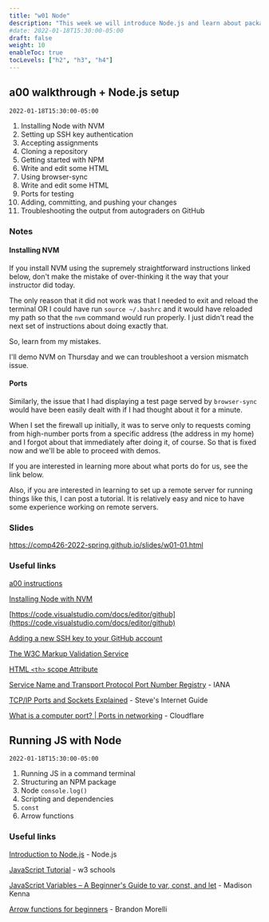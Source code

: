 ```yaml
---
title: "w01 Node"
description: "This week we will introduce Node.js and learn about package management with NPM, creating Node packages, and generally working with packages in git repos."
#date: 2022-01-18T15:30:00-05:00
draft: false
weight: 10
enableToc: true
tocLevels: ["h2", "h3", "h4"]
---
```


## a00 walkthrough + Node.js setup

`2022-01-18T15:30:00-05:00`

1. Installing Node with NVM
2. Setting up SSH key authentication
3. Accepting assignments
4. Cloning a repository
5. Getting started with NPM
6. Write and edit some HTML
7. Using browser-sync
8. Write and edit some HTML
9. Ports for testing
10. Adding, committing, and pushing your changes
11. Troubleshooting the output from autograders on GitHub

### Notes

#### Installing NVM

If you install NVM using the supremely straightforward instructions linked below, don't make the mistake of over-thinking it the way that your instructor did today.

The only reason that it did not work was that I needed to exit and reload the terminal OR I could have run `source ~/.bashrc` and it would have reloaded my path so that the `nvm` command would run properly.
I just didn't read the next set of instructions about doing exactly that.

So, learn from my mistakes.

I'll demo NVM on Thursday and we can troubleshoot a version mismatch issue.

#### Ports

Similarly, the issue that I had displaying a test page served by `browser-sync` would have been easily dealt with if I had thought about it for a minute.

When I set the firewall up initially, it was to serve only to requests coming from high-number ports from a specific address (the address in my home) and I forgot about that immediately after doing it, of course.
So that is fixed now and we'll be able to proceed with demos.

If you are interested in learning more about what ports do for us, see the link below. 

Also, if you are interested in learning to set up a remote server for running things like this, I can post a tutorial.
It is relatively easy and nice to have some experience working on remote servers.

### Slides

https://comp426-2022-spring.github.io/slides/w01-01.html

### Useful links

[a00 instructions](/a/00/)

[Installing Node with NVM](https://github.com/nvm-sh/nvm#installing-and-updating)

[https://code.visualstudio.com/docs/editor/github](https://code.visualstudio.com/docs/editor/github)

[Adding a new SSH key to your GitHub account](https://docs.github.com/en/authentication/connecting-to-github-with-ssh/adding-a-new-ssh-key-to-your-github-account)

[The W3C Markup Validation Service](https://validator.w3.org/)

[HTML `<th>` scope Attribute](https://www.w3schools.com/tags/att_th_scope.asp)

[Service Name and Transport Protocol Port Number Registry](https://www.iana.org/assignments/service-names-port-numbers/service-names-port-numbers.xhtml) - IANA

[TCP/IP Ports and Sockets Explained](http://www.steves-internet-guide.com/tcpip-ports-sockets/) - Steve's Internet Guide

[What is a computer port? | Ports in networking](https://www.cloudflare.com/learning/network-layer/what-is-a-computer-port/) - Cloudflare

## Running JS with Node

`2022-01-18T15:30:00-05:00`

1. Running JS in a command terminal
2. Structuring an NPM package
3. Node `console.log()`
4. Scripting and dependencies
5. `const`
6. Arrow functions

### Useful links

[Introduction to Node.js](https://nodejs.dev/learn/introduction-to-nodejs) - Node.js

[JavaScript Tutorial](https://www.w3schools.com/js/) - w3 schools

[JavaScript Variables – A Beginner's Guide to var, const, and let](https://www.freecodecamp.org/news/javascript-variables-beginners-guide/) - Madison Kenna

[Arrow functions for beginners](https://codeburst.io/javascript-arrow-functions-for-beginners-926947fc0cdc) - Brandon Morelli
